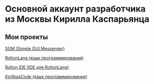# Основной аккаунт разработчика из Москвы Кирилла Каспарьянца

<h2>Мои проекты</h2>

<a href = "https://github.com/KirillMos1/sgm">SGM (Simple GUI Messenger)</a>

<a href = "https://github.com/KirillMos1/RoltonLang">RoltonLang (язык программирования)</a>

<a href = "https://github.com/KirillMos1/rolton-ide">Rolton IDE (IDE для RoltonLang)</a>

<a href = "https://github.com/KirillMos1/KirillkasCode">KirillkasCode (язык программирования)</a>
